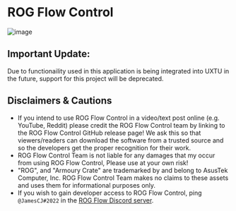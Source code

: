 # ROG Flow Control

![image](https://user-images.githubusercontent.com/20888782/184178050-1d02a975-d28d-466d-bbad-74aa8edac513.png)

## Important Update:
Due to functionaility used in this application is being integrated into UXTU in the future, support for this project will be deprecated.

## Disclaimers & Cautions
- If you intend to use ROG Flow Control in a video/text post online (e.g. YouTube, Reddit) please credit the ROG Flow Control team by linking to the ROG Flow Control GitHub release page! We ask this so that viewers/readers can download the software from a trusted source and so the developers get the proper recognition for their work.
- ROG Flow Control Team is not liable for any damages that my occur from using ROG Flow Control, Please use at your own risk!
- "ROG", and "Armoury Crate" are trademarked by and belong to AsusTek Computer, Inc. ROG Flow Control Team makes no claims to these assets and uses them for informational purposes only.
- If you wish to gain developer access to ROG Flow Control, ping `@JamesCJ#2022` in the [ROG Flow Discord server](https://discord.gg/ZAgvqk7FjQ). 
